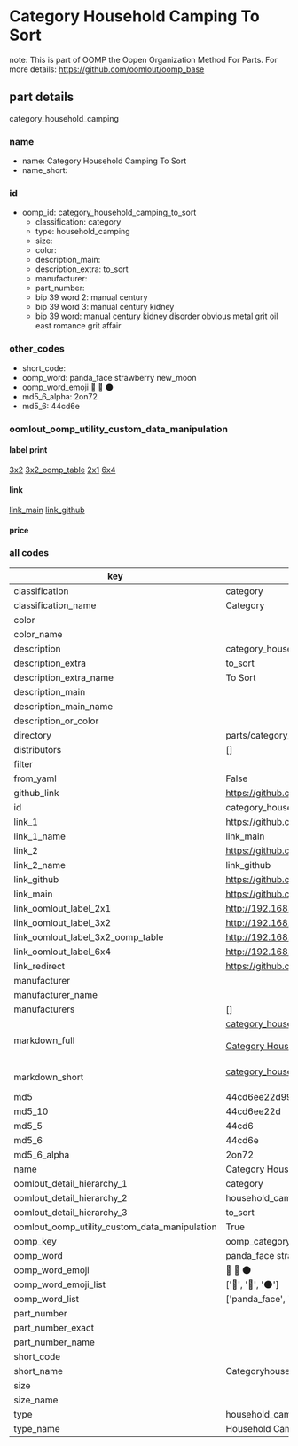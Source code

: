 # Category Household Camping To Sort  

note: This is part of OOMP the Oopen Organization Method For Parts. For more details: https://github.com/oomlout/oomp_base

##  part details
  



category_household_camping



### name
* name: Category Household Camping To Sort
* name_short: 
### id
* oomp_id: category_household_camping_to_sort
  * classification: category
  * type: household_camping
  * size: 
  * color: 
  * description_main: 
  * description_extra: to_sort
  * manufacturer: 
  * part_number: 
  * bip 39 word 2: manual century
  * bip 39 word 3: manual century kidney
  * bip 39 word: manual century kidney disorder obvious metal grit oil east romance grit affair

### other_codes
* short_code: 
* oomp_word: panda_face strawberry new_moon
* oomp_word_emoji :panda_face: :strawberry: :new_moon:
* md5_6_alpha: 2on72
* md5_6: 44cd6e






### oomlout_oomp_utility_custom_data_manipulation
#### label print
[3x2](http://192.168.1.245:1112/?label=oomp%202on72)
[3x2_oomp_table](http://192.168.1.108:1112/?label=oomp%202on72)
[2x1](http://192.168.1.242:1112/?label=oomp%202on72)
[6x4](http://192.168.1.55:1112/?label=oomp%202on72)    

#### link

[link_main](https://github.com/oomlout/oomlout_oomp_version_1_messy/tree/main/parts/category_household_camping_to_sort) [link_github](https://github.com/oomlout/oomlout_oomp_version_1_messy/tree/main/parts/category_household_camping_to_sort)                             

#### price







### all codes 
| key | value |  
| --- | --- |  
| classification | category |  
| classification_name | Category |  
| color |  |  
| color_name |  |  
| description | category_household_camping |  
| description_extra | to_sort |  
| description_extra_name | To Sort |  
| description_main |  |  
| description_main_name |  |  
| description_or_color |   |  
| directory | parts/category_household_camping_to_sort |  
| distributors | [] |  
| filter |  |  
| from_yaml | False |  
| github_link | https://github.com/oomlout/oomlout_oomp_part_src/tree/main/parts/category_household_camping_to_sort |  
| id | category_household_camping_to_sort |  
| link_1 | https://github.com/oomlout/oomlout_oomp_version_1_messy/tree/main/parts/category_household_camping_to_sort |  
| link_1_name | link_main |  
| link_2 | https://github.com/oomlout/oomlout_oomp_version_1_messy/tree/main/parts/category_household_camping_to_sort |  
| link_2_name | link_github |  
| link_github | https://github.com/oomlout/oomlout_oomp_version_1_messy/tree/main/parts/category_household_camping_to_sort |  
| link_main | https://github.com/oomlout/oomlout_oomp_version_1_messy/tree/main/parts/category_household_camping_to_sort |  
| link_oomlout_label_2x1 | http://192.168.1.242:1112/?label=oomp%202on72 |  
| link_oomlout_label_3x2 | http://192.168.1.245:1112/?label=oomp%202on72 |  
| link_oomlout_label_3x2_oomp_table | http://192.168.1.108:1112/?label=oomp%202on72 |  
| link_oomlout_label_6x4 | http://192.168.1.55:1112/?label=oomp%202on72 |  
| link_redirect | https://github.com/oomlout/oomlout_oomp_version_1_messy/tree/main/parts/category_household_camping_to_sort |  
| manufacturer |  |  
| manufacturer_name |  |  
| manufacturers | [] |  
| markdown_full | [category_household_camping_to_sort](none)<br>[](none)<br>[Category Household Camping To Sort](none)<br><br> |  
| markdown_short | [category_household_camping_to_sort](none)<br><br> |  
| md5 | 44cd6ee22d99ccd6304c53f6f4c95c3b |  
| md5_10 | 44cd6ee22d |  
| md5_5 | 44cd6 |  
| md5_6 | 44cd6e |  
| md5_6_alpha | 2on72 |  
| name | Category Household Camping To Sort |  
| oomlout_detail_hierarchy_1 | category |  
| oomlout_detail_hierarchy_2 | household_camping |  
| oomlout_detail_hierarchy_3 | to_sort |  
| oomlout_oomp_utility_custom_data_manipulation | True |  
| oomp_key | oomp_category_household_camping_to_sort |  
| oomp_word | panda_face strawberry new_moon |  
| oomp_word_emoji | :panda_face: :strawberry: :new_moon: |  
| oomp_word_emoji_list | [':panda_face:', ':strawberry:', ':new_moon:'] |  
| oomp_word_list | ['panda_face', 'strawberry', 'new_moon'] |  
| part_number |  |  
| part_number_exact |  |  
| part_number_name |  |  
| short_code |  |  
| short_name | Categoryhouseholdcamping |  
| size |  |  
| size_name |  |  
| type | household_camping |  
| type_name | Household Camping |  

